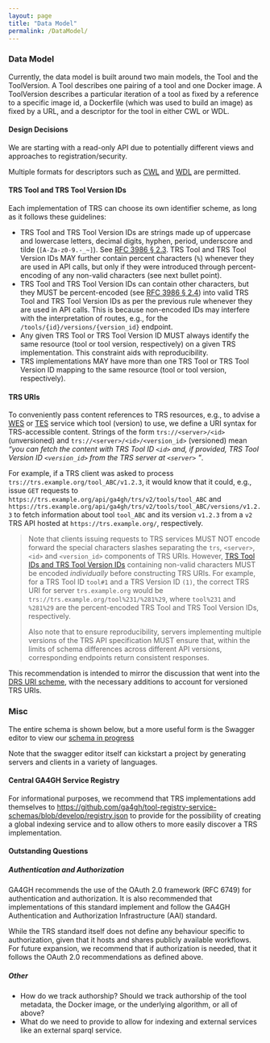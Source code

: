 ```yaml
---
layout: page
title: "Data Model"
permalink: /DataModel/
---
```

### Data Model
Currently, the data model is built around two main models, the Tool and the ToolVersion. A Tool describes one pairing of a tool and one Docker image. A ToolVersion describes a particular iteration of a tool as fixed by a reference to a specific image id, a Dockerfile (which was used to build an image) as fixed by a URL, and a descriptor for the tool in either CWL or WDL.

#### Design Decisions

We are starting with a read-only API due to potentially different views and approaches to registration/security.

Multiple formats for descriptors such as [CWL](https://github.com/common-workflow-language/common-workflow-language) and [WDL](https://github.com/broadinstitute/wdl) are permitted. 

#### TRS Tool and TRS Tool Version IDs

Each implementation of TRS can choose its own identifier scheme, as long as it
follows these guidelines:

* TRS Tool and TRS Tool Version IDs are strings made up of uppercase and
  lowercase letters, decimal digits, hyphen, period, underscore and tilde
  (`[A-Za-z0-9.-_~]`). See [RFC 3986 §
  2.3](https://datatracker.ietf.org/doc/html/rfc3986#section-2.3). TRS Tool and
  TRS Tool Version IDs MAY further contain percent characters (`%`) whenever
  they are used in API calls, but only if they were introduced through
  percent-encoding of any non-valid characters (see next bullet point).
* TRS Tool and TRS Tool Version IDs can contain other characters, but they MUST
  be percent-encoded (see [RFC 3986 §
  2.4](https://datatracker.ietf.org/doc/html/rfc3986#section-2.4)) into valid
  TRS Tool and TRS Tool Version IDs as per the previous rule whenever they are
  used in API calls. This is because non-encoded IDs may interfere with the
  interpretation of routes, e.g., for the `/tools/{id}/versions/{version_id}`
  endpoint.
* Any given TRS Tool or TRS Tool Version ID MUST always identify the same
  resource (tool or tool version, respectively) on a given TRS implementation.
  This constraint aids with reproducibility.
* TRS implementations MAY have more than one TRS Tool or TRS Tool Version ID
  mapping to the same resource (tool or tool version, respectively).

#### TRS URIs

To conveniently pass content references to TRS resources, e.g., to advise a
[WES](https://github.com/ga4gh/workflow-execution-service-schemas) or
[TES](https://github.com/ga4gh/task-execution-schemas) service which tool
(version) to use, we define a URI syntax for TRS-accessible content. Strings of
the form `trs://<server>/<id>` (unversioned) and
`trs://<server>/<id>/<version_id>` (versioned) mean _“you can fetch the content
with TRS Tool ID `<id>` and, if provided, TRS Tool Version ID `<version_id>`
from the TRS server at `<server>` "_.

For example, if a TRS client was asked to process
`trs://trs.example.org/tool_ABC/v1.2.3`, it would know that it could, e.g.,
issue `GET` requests to
`https://trs.example.org/api/ga4gh/trs/v2/tools/tool_ABC` and
`https://trs.example.org/api/ga4gh/trs/v2/tools/tool_ABC/versions/v1.2.3` to
fetch information about tool `tool_ABC` and its version `v1.2.3` from a `v2`
TRS API hosted at `https://trs.example.org/`, respectively.

> Note that clients issuing requests to TRS services MUST NOT encode forward
> the special characters slashes separating the `trs`, `<server>`, `<id>` and
> `<version_id>` components of TRS URIs. However, [TRS Tool IDs and TRS Tool
> Version IDs](#trs-tool-and-trs-tool-version-ids) containing
> non-valid characters MUST be encoded _individually_ before constructing TRS
> URIs. For example, for a TRS Tool ID `tool#1` and a TRS Version ID `(1)`, the
> correct TRS URI for server `trs.example.org` would be
> `trs://trs.example.org/tool%231/%281%29`, where `tool%231` and `%281%29` are
> the percent-encoded TRS Tool and TRS Tool Version IDs, respectively.
>  
> Also note that to ensure reproducibility, servers implementing multiple
> versions of the TRS API specification MUST ensure that, within the limits of
> schema differences across different API versions, corresponding endpoints
> return consistent responses.

This recommendation is intended to mirror the discussion that went into the
[DRS URI
scheme](https://ga4gh.github.io/data-repository-service-schemas/preview/develop/docs/#_drs_uris),
with the necessary additions to account for versioned TRS URIs.

### Misc

The entire schema is shown below, but a more useful form is the Swagger editor to view our [schema in progress](https://editor.swagger.io/?url=https://raw.githubusercontent.com/ga4gh/tool-registry-service-schemas/develop/openapi/ga4gh-tool-discovery.yaml) 

Note that the swagger editor itself can kickstart a project by generating servers and clients in a variety of languages.

#### Central GA4GH Service Registry

For informational purposes, we recommend that TRS implementations add
themselves to
<https://github.com/ga4gh/tool-registry-service-schemas/blob/develop/registry.json>
to provide for the possibility of creating a global indexing service and to
allow others to more easily discover a TRS implementation.

#### Outstanding Questions

##### Authentication and Authorization 

GA4GH recommends the use of the OAuth 2.0 framework (RFC 6749) for authentication and authorization. It is also recommended that implementations of this standard implement and follow the GA4GH Authentication and Authorization Infrastructure (AAI) standard.

While the TRS standard itself does not define any behaviour specific to authorization, given that it hosts and shares publicly available workflows. For future expansion, we recommend that if authorization is needed, that it follows the OAuth 2.0 recommendations as defined above.

##### Other

* How do we track authorship? Should we track authorship of the tool metadata, the Docker image, or the underlying algorithm, or all of above?
* What do we need to provide to allow for indexing and external services like an external sparql service.

